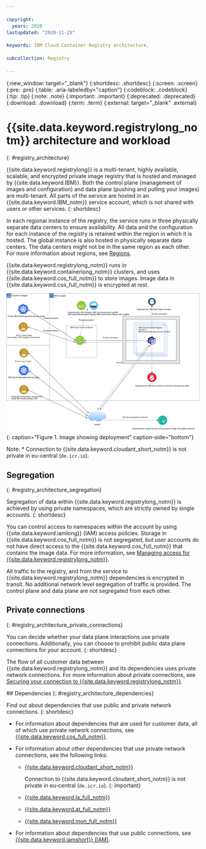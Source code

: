 ```yaml
---

copyright:
  years: 2020
lastupdated: "2020-11-25"

keywords: IBM Cloud Container Registry architecture,

subcollection: Registry

---
```


{:new_window: target="_blank"}
{:shortdesc: .shortdesc}
{:screen: .screen}
{:pre: .pre}
{:table: .aria-labeledby="caption"}
{:codeblock: .codeblock}
{:tip: .tip}
{:note: .note}
{:important: .important}
{:deprecated: .deprecated}
{:download: .download}
{:term: .term}
{:external: target="_blank" .external}

# {{site.data.keyword.registrylong_notm}} architecture and workload
{: #registry_architecture}

{{site.data.keyword.registrylong}} is a multi-tenant, highly available, scalable, and encrypted private image registry that is hosted and managed by {{site.data.keyword.IBM}}. Both the control plane (management of images and configuration) and data plane (pushing and pulling your images) are multi-tenant. All parts of the service are hosted in an {{site.data.keyword.IBM_notm}} service account, which is not shared with users or other services.
{: shortdesc}

In each regional instance of the registry, the service runs in three physically separate data centers to ensure availability. All data and the configuration for each instance of the registry is retained within the region in which it is hosted. The global instance is also hosted in physically separate data centers. The data centers might not be in the same region as each other. For more information about regions, see [Regions](/docs/Registry?topic=Registry-registry_overview#registry_regions).

{{site.data.keyword.registrylong_notm}} runs in {{site.data.keyword.containerlong_notm}} clusters, and uses {{site.data.keyword.cos_full_notm}} to store images. Image data in {{site.data.keyword.cos_full_notm}} is encrypted at rest.

![Image showing deployment.](images/container-registry_deployment_model.svg "Image showing deployment in your account, MZRs, public ingress, private ingress, customer data flows, and dependencies (public/private)."){: caption="Figure 1. Image showing deployment" caption-side="bottom"}

Note: \* Connection to {{site.data.keyword.cloudant_short_notm}} is not private in eu-central (`de.icr.io`).

## Segregation
{: #registry_architecture_segregation}

Segregation of data within {{site.data.keyword.registrylong_notm}} is achieved by using private namespaces, which are strictly owned by single accounts.
{: shortdesc}

You can control access to namespaces within the account by using {{site.data.keyword.iamlong}} (IAM) access policies. Storage in {{site.data.keyword.cos_full_notm}} is not segregated, but user accounts do not have direct access to the {{site.data.keyword.cos_full_notm}} that contains the image data. For more information, see [Managing access for {{site.data.keyword.registrylong_notm}}](/docs/Registry?topic=Registry-iam).

All traffic to the registry, and from the service to {{site.data.keyword.registrylong_notm}} dependencies is encrypted in transit. No additional network level segregation of traffic is provided. The control plane and data plane are not segregated from each other.

## Private connections
{: #registry_architecture_private_connections}

You can decide whether your data plane interactions use private connections. Additionally, you can choose to prohibit public data plane connections for your account.
{: shortdesc}

The flow of all customer data between {{site.data.keyword.registrylong_notm}} and its dependencies uses private network connections. For more information about private connections, see [Securing your connection to {{site.data.keyword.registrylong_notm}}](/docs/Registry?topic=Registry-registry_private).

## Dependencies
{: #registry_architecture_dependencies}

Find out about dependencies that use public and private network connections.
{: shortdesc}

- For information about dependencies that are used for customer data, all of which use private network connections, see [{{site.data.keyword.cos_full_notm}}](/docs/cloud-object-storage?topic=cloud-object-storage-getting-started-cloud-object-storage).

- For information about other dependencies that use private network connections, see the following links:

  - [{{site.data.keyword.cloudant_short_notm}}](/docs/Cloudant?topic=Cloudant-getting-started-with-cloudant)

    Connection to {{site.data.keyword.cloudant_short_notm}} is not private in eu-central (`de.icr.io`).
    {: important}

  - [{{site.data.keyword.la_full_notm}}](/docs/Log-Analysis-with-LogDNA?topic=Log-Analysis-with-LogDNA-getting-started)
  - [{{site.data.keyword.at_full_notm}}](/docs/Activity-Tracker-with-LogDNA?topic=Activity-Tracker-with-LogDNA-getting-started)
  - [{{site.data.keyword.mon_full_notm}}](/docs/Monitoring-with-Sysdig?topic=Monitoring-with-Sysdig-getting-started)

- For information about dependencies that use public connections, see [{{site.data.keyword.iamshort}} (IAM)](/docs/account?topic=account-iamoverview).
